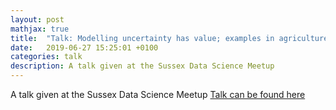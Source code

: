 ```yaml
---
layout: post
mathjax: true
title:  "Talk: Modelling uncertainty has value; examples in agriculture."
date:   2019-06-27 15:25:01 +0100
categories: talk
description: A talk given at the Sussex Data Science Meetup
---
```

A talk given at the Sussex Data Science Meetup
[Talk can be found here](https://pdh21.github.io/SDS_meetup_20190627/)